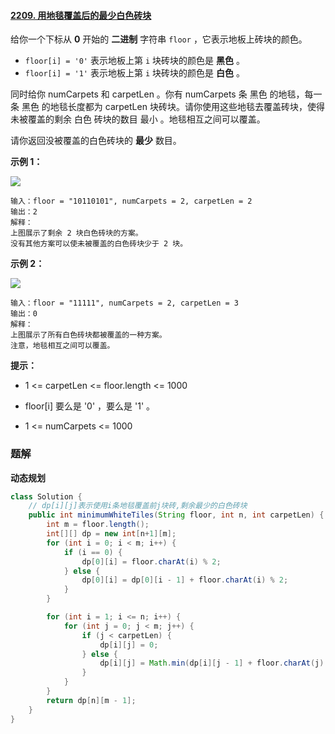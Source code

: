 #### [2209. 用地毯覆盖后的最少白色砖块](https://leetcode-cn.com/problems/minimum-white-tiles-after-covering-with-carpets/)

给你一个下标从 **0** 开始的 **二进制** 字符串 `floor` ，它表示地板上砖块的颜色。

- `floor[i] = '0'` 表示地板上第 `i` 块砖块的颜色是 **黑色** 。
- `floor[i] = '1'` 表示地板上第 `i` 块砖块的颜色是 **白色** 。

同时给你 numCarpets 和 carpetLen 。你有 numCarpets 条 黑色 的地毯，每一条 黑色 的地毯长度都为 carpetLen 块砖块。请你使用这些地毯去覆盖砖块，使得未被覆盖的剩余 白色 砖块的数目 最小 。地毯相互之间可以覆盖。

请你返回没被覆盖的白色砖块的 **最少** 数目。

**示例 1：**

![](http://gitlab.wsh-study.com/xp-study/LeeteCode/blob/master/动态规划/images/用地毯覆盖后的最少白色砖块/1.jpg)

```shell
输入：floor = "10110101", numCarpets = 2, carpetLen = 2
输出：2
解释：
上图展示了剩余 2 块白色砖块的方案。
没有其他方案可以使未被覆盖的白色砖块少于 2 块。
```

**示例 2：**

![](http://gitlab.wsh-study.com/xp-study/LeeteCode/blob/master/动态规划/images/用地毯覆盖后的最少白色砖块/2.jpg)

```shell
输入：floor = "11111", numCarpets = 2, carpetLen = 3
输出：0
解释：
上图展示了所有白色砖块都被覆盖的一种方案。
注意，地毯相互之间可以覆盖。
```

**提示：**

* 1 <= carpetLen <= floor.length <= 1000

* floor[i] 要么是 '0' ，要么是 '1' 。

* 1 <= numCarpets <= 1000

### 题解

**动态规划**

```java
class Solution {
    // dp[i][j]表示使用i条地毯覆盖前j块砖,剩余最少的白色砖块
    public int minimumWhiteTiles(String floor, int n, int carpetLen) {
        int m = floor.length();
        int[][] dp = new int[n+1][m];
        for (int i = 0; i < m; i++) {
            if (i == 0) {
                dp[0][i] = floor.charAt(i) % 2;
            } else {
                dp[0][i] = dp[0][i - 1] + floor.charAt(i) % 2;
            }
        }

        for (int i = 1; i <= n; i++) {
            for (int j = 0; j < m; j++) {
                if (j < carpetLen) {
                    dp[i][j] = 0;
                } else {
                    dp[i][j] = Math.min(dp[i][j - 1] + floor.charAt(j) % 2, dp[i - 1][j - carpetLen]);
                }
            }
        }
        return dp[n][m - 1];
    }
}
```
